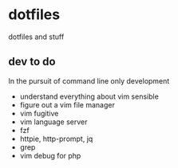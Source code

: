 # dotfiles

dotfiles and stuff

## dev to do

In the pursuit of command line only development

* understand everything about vim sensible
* figure out a vim file manager
* vim fugitive
* vim language server
* fzf
* httpie, http-prompt, jq
* grep
* vim debug for php
